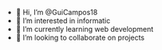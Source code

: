 - 👋 Hi, I’m @GuiCampos18
- 👀 I’m interested in informatic
- 🌱 I’m currently learning web development
- 💞️ I’m looking to collaborate on projects

<!---
GuiCampos18/GuiCampos18 is a ✨ special ✨ repository because its `README.md` (this file) appears on your GitHub profile.
You can click the Preview link to take a look at your changes.
--->
